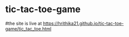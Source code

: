 # tic-tac-toe-game
#the site is live at https://hrithika21.github.io/tic-tac-toe-game/tic_tac_toe.html
